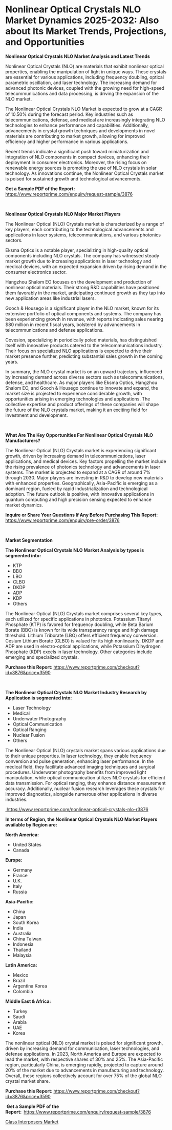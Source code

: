 <p><h1>Nonlinear Optical Crystals NLO Market Dynamics 2025-2032: Also about Its Market Trends, Projections, and Opportunities</h1></p><p><strong>Nonlinear Optical Crystals NLO Market Analysis and Latest Trends</strong></p>
<p><p>Nonlinear Optical Crystals (NLO) are materials that exhibit nonlinear optical properties, enabling the manipulation of light in unique ways. These crystals are essential for various applications, including frequency doubling, optical parametric oscillation, and laser technology. The increasing demand for advanced photonic devices, coupled with the growing need for high-speed telecommunications and data processing, is driving the expansion of the NLO market.</p><p>The Nonlinear Optical Crystals NLO Market is expected to grow at a CAGR of 10.50% during the forecast period. Key industries such as telecommunications, defense, and medical are increasingly integrating NLO technologies to enhance performance and capabilities. Additionally, advancements in crystal growth techniques and developments in novel materials are contributing to market growth, allowing for improved efficiency and higher performance in various applications.</p><p>Recent trends indicate a significant push toward miniaturization and integration of NLO components in compact devices, enhancing their deployment in consumer electronics. Moreover, the rising focus on renewable energy sources is promoting the use of NLO crystals in solar technology. As innovations continue, the Nonlinear Optical Crystals market is poised for sustained growth and technological advancements.</p></p>
<p><strong>Get a Sample PDF of the Report:&nbsp;</strong> <a href="https://www.reportprime.com/enquiry/request-sample/3876?utm_campaign=3127&utm_medium=2&utm_source=Github&utm_content=ia&utm_term=18032025&utm_id=nonlinear-optical-crystals-nlo">https://www.reportprime.com/enquiry/request-sample/3876</a></p>
<p>&nbsp;</p>
<p><strong>Nonlinear Optical Crystals NLO Major Market Players</strong></p>
<p><p>The Nonlinear Optical (NLO) Crystals market is characterized by a range of key players, each contributing to the technological advancements and applications in laser systems, telecommunications, and various photonics sectors. </p><p>Eksma Optics is a notable player, specializing in high-quality optical components including NLO crystals. The company has witnessed steady market growth due to increasing applications in laser technology and medical devices, with an expected expansion driven by rising demand in the consumer electronics sector.</p><p>Hangzhou Shalom EO focuses on the development and production of nonlinear optical materials. Their strong R&D capabilities have positioned them favorably in the market, anticipating continued growth as they tap into new application areas like industrial lasers.</p><p>Gooch & Housego is a significant player in the NLO market, known for its extensive portfolio of optical components and systems. The company has been experiencing growth in revenue, with reports indicating sales nearing $80 million in recent fiscal years, bolstered by advancements in telecommunications and defense applications.</p><p>Covesion, specializing in periodically poled materials, has distinguished itself with innovative products catered to the telecommunications industry. Their focus on specialized NLO applications is expected to drive their market presence further, predicting substantial sales growth in the coming years.</p><p>In summary, the NLO crystal market is on an upward trajectory, influenced by increasing demand across diverse sectors such as telecommunications, defense, and healthcare. As major players like Eksma Optics, Hangzhou Shalom EO, and Gooch & Housego continue to innovate and expand, the market size is projected to experience considerable growth, with opportunities arising in emerging technologies and applications. The collective expertise and product offerings of these companies will shape the future of the NLO crystals market, making it an exciting field for investment and development.</p></p>
<p>&nbsp;</p>
<p><strong>What Are The Key Opportunities For Nonlinear Optical Crystals NLO Manufacturers?</strong></p>
<p><p>The Nonlinear Optical (NLO) Crystals market is experiencing significant growth, driven by increasing demand in telecommunications, laser applications, and medical devices. Key factors propelling the market include the rising prevalence of photonics technology and advancements in laser systems. The market is projected to expand at a CAGR of around 7% through 2030. Major players are investing in R&D to develop new materials with enhanced properties. Geographically, Asia-Pacific is emerging as a dominant region, fueled by rapid industrialization and technological adoption. The future outlook is positive, with innovative applications in quantum computing and high precision sensing expected to enhance market dynamics.</p></p>
<p><strong>Inquire or Share Your Questions If Any Before Purchasing This Report:</strong> <a href="https://www.reportprime.com/enquiry/pre-order/3876?utm_campaign=3127&utm_medium=2&utm_source=Github&utm_content=ia&utm_term=18032025&utm_id=nonlinear-optical-crystals-nlo">https://www.reportprime.com/enquiry/pre-order/3876</a></p>
<p>&nbsp;</p>
<p><strong>Market Segmentation</strong></p>
<p><strong>The Nonlinear Optical Crystals NLO Market Analysis by types is segmented into:</strong></p>
<p><ul><li>KTP</li><li>BBO</li><li>LBO</li><li>CLBO</li><li>DKDP</li><li>ADP</li><li>KDP</li><li>Others</li></ul></p>
<p><p>The Nonlinear Optical (NLO) Crystals market comprises several key types, each utilized for specific applications in photonics. Potassium Titanyl Phosphate (KTP) is favored for frequency doubling, while Beta Barium Borate (BBO) is known for its wide transparency range and high damage threshold. Lithium Triborate (LBO) offers efficient frequency conversion. Cesium Lithium Borate (CLBO) is valued for its high nonlinearity. DKDP and ADP are used in electro-optical applications, while Potassium Dihydrogen Phosphate (KDP) excels in laser technology. Other categories include emerging and specialized crystals.</p></p>
<p><strong>Purchase this Report:&nbsp;</strong><a href="https://www.reportprime.com/checkout?id=3876&price=3590&utm_campaign=3127&utm_medium=2&utm_source=Github&utm_content=ia&utm_term=18032025&utm_id=nonlinear-optical-crystals-nlo">https://www.reportprime.com/checkout?id=3876&price=3590</a></p>
<p>&nbsp;</p>
<p><strong>The Nonlinear Optical Crystals NLO Market Industry Research by Application is segmented into:</strong></p>
<p><ul><li>Laser Technology</li><li>Medical</li><li>Underwater Photography</li><li>Optical Communication</li><li>Optical Ranging</li><li>Nuclear Fusion</li><li>Others</li></ul></p>
<p><p>The Nonlinear Optical (NLO) crystals market spans various applications due to their unique properties. In laser technology, they enable frequency conversion and pulse generation, enhancing laser performance. In the medical field, they facilitate advanced imaging techniques and surgical procedures. Underwater photography benefits from improved light manipulation, while optical communication utilizes NLO crystals for efficient data transmission. For optical ranging, they enhance distance measurement accuracy. Additionally, nuclear fusion research leverages these crystals for improved diagnostics, alongside numerous other applications in diverse industries.</p></p>
<p><a href="https://www.reportprime.com/nonlinear-optical-crystals-nlo-r3876?utm_campaign=3127&utm_medium=2&utm_source=Github&utm_content=ia&utm_term=18032025&utm_id=nonlinear-optical-crystals-nlo">&nbsp;https://www.reportprime.com/nonlinear-optical-crystals-nlo-r3876</a></p>
<p><strong>In terms of Region, the Nonlinear Optical Crystals NLO Market Players available by Region are:</strong></p>
<p>
    <p> <strong> North America: </strong>
        <ul>
            <li>United States</li>
            <li>Canada</li>
        </ul>
        </p> 
    <p> <strong> Europe: </strong>
        <ul>
            <li>Germany</li>
            <li>France</li>
            <li>U.K.</li>
            <li>Italy</li>
            <li>Russia</li>
        </ul>
        </p> 
    <p> <strong> Asia-Pacific: </strong>
        <ul>
            <li>China</li>
            <li>Japan</li>
            <li>South Korea</li>
            <li>India</li>
            <li>Australia</li>
            <li>China Taiwan</li>
            <li>Indonesia</li>
            <li>Thailand</li>
            <li>Malaysia</li>
        </ul>
        </p> 
    <p> <strong> Latin America: </strong>
        <ul>
            <li>Mexico</li>
            <li>Brazil</li>
            <li>Argentina Korea</li>
            <li>Colombia</li>
        </ul>
        </p> 
    <p> <strong> Middle East & Africa: </strong>
        <ul>
            <li>Turkey</li>
            <li>Saudi</li>
            <li>Arabia</li>
            <li>UAE</li>
            <li>Korea</li>
        </ul>
    </p>
    </p>
<p><p>The nonlinear optical (NLO) crystal market is poised for significant growth, driven by increasing demand for communication, laser technologies, and defense applications. In 2023, North America and Europe are expected to lead the market, with respective shares of 30% and 25%. The Asia-Pacific region, particularly China, is emerging rapidly, projected to capture around 20% of the market due to advancements in manufacturing and technology. Overall, these regions collectively account for over 75% of the global NLO crystal market share.</p></p>
<p><strong>Purchase this Report: </strong><a href="https://www.reportprime.com/checkout?id=3876&price=3590&utm_campaign=3127&utm_medium=2&utm_source=Github&utm_content=ia&utm_term=18032025&utm_id=nonlinear-optical-crystals-nlo">https://www.reportprime.com/checkout?id=3876&price=3590</a></p>
<p>&nbsp;<strong>Get a Sample PDF of the Report:&nbsp;&nbsp;</strong><a href="https://www.reportprime.com/enquiry/request-sample/3876?utm_campaign=3127&utm_medium=2&utm_source=Github&utm_content=ia&utm_term=18032025&utm_id=nonlinear-optical-crystals-nlo">https://www.reportprime.com/enquiry/request-sample/3876</a></p>
<p><strong></strong></p>
<p><p><a href="https://github.com/meuskocov/Market-Research-Report-List-1/blob/main/glass-interposers-market.md?utm_campaign=3127&utm_medium=2&utm_source=Github&utm_content=ia&utm_term=18032025&utm_id=nonlinear-optical-crystals-nlo">Glass Interposers Market</a></p></p>